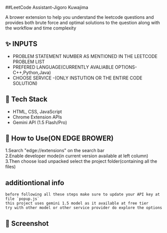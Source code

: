 ##LeetCode Assistant-Jigoro Kuwajima

A brower extension to help you understand the leetcode questions and provides both brute force and optimal solutions to the question 
along with the workflow and time complexity 

## ✨ INPUTS
- PROBLEM STATEMENT NUMBER AS MENTIONED IN THE LEETCODE PROBLEM LIST
- PREFERED LANGUAGE(CURRENTLY AVALIABLE OPTIONS-C++,Python,Java)
- CHOOSE SERVICE -(ONLY INSTUTION  OR THE ENTIRE CODE SOLUTION)

## 🧰 Tech Stack
- HTML, CSS, JavaScript
- Chrome Extension APIs
- Gemini API (1.5 Flash/Pro)

## 🔧 How to Use(ON EDGE BROWER)
1.Search "edge://extensions" on the search bar <br>
2.Enable developer mode(in current version available at left column)<br>
3.Then choose load unpacked select the project folder(containing all the files)<br>


## additiontional info
    before following all these steps make sure to update your API key at file `popup.js`
    this project uses gemini 1.5 model as it available at free tier 
    try with other model or other service provider do explore the options 

## 📸 Screenshot

